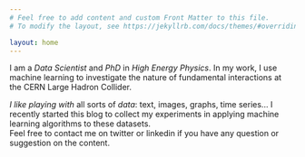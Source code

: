 ```yaml
---
# Feel free to add content and custom Front Matter to this file.
# To modify the layout, see https://jekyllrb.com/docs/themes/#overriding-theme-defaults

layout: home
---
```


I am a *Data Scientist* and *PhD* in *High Energy Physics*. In my work, I use machine learning
to investigate the nature of fundamental interactions at the CERN Large Hadron Collider.

*I like playing with* all sorts of *data*: text, images, graphs, time series... I recently
started this blog to collect my
experiments in applying machine learning algorithms to these datasets.  
Feel free to contact me on twitter or linkedin if you have any question or suggestion on
the content.
